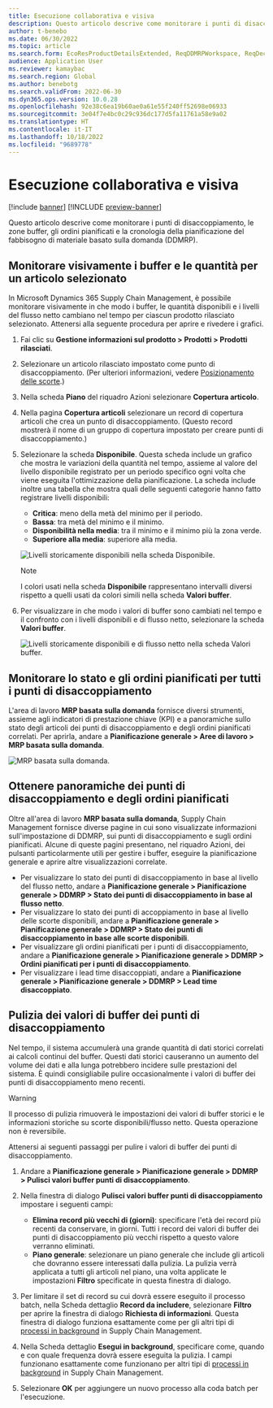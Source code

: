 ```yaml
---
title: Esecuzione collaborativa e visiva
description: Questo articolo descrive come monitorare i punti di disaccoppiamento, le zone buffer, gli ordini pianificati e la cronologia della pianificazione del fabbisogno di materiale basato sulla domanda (DDMRP).
author: t-benebo
ms.date: 06/30/2022
ms.topic: article
ms.search.form: EcoResProductDetailsExtended, ReqDDMRPWorkspace, ReqDecouplingPointsStatusByNetFlow, ReqDecouplingPointStatusByOnHand, ReqPlannedOrderForm, ReqItemDecoupledLeadTime
audience: Application User
ms.reviewer: kamaybac
ms.search.region: Global
ms.author: benebotg
ms.search.validFrom: 2022-06-30
ms.dyn365.ops.version: 10.0.28
ms.openlocfilehash: 92e38c6ea19b60ae0a61e55f240ff52698e06933
ms.sourcegitcommit: 3e04f7e4bc0c29c936dc177d5fa11761a58e9a02
ms.translationtype: HT
ms.contentlocale: it-IT
ms.lasthandoff: 10/18/2022
ms.locfileid: "9689778"
---
```

# <a name="visual-and-collaborative-execution"></a>Esecuzione collaborativa e visiva

[!include [banner](../../includes/banner.md)]
[!INCLUDE [preview-banner](../../includes/preview-banner.md)]
<!-- KFM: Preview until further notice -->

Questo articolo descrive come monitorare i punti di disaccoppiamento, le zone buffer, gli ordini pianificati e la cronologia della pianificazione del fabbisogno di materiale basato sulla domanda (DDMRP).

## <a name="visually-track-buffers-and-quantities-for-a-selected-item"></a>Monitorare visivamente i buffer e le quantità per un articolo selezionato

In Microsoft Dynamics 365 Supply Chain Management, è possibile monitorare visivamente in che modo i buffer, le quantità disponibili e i livelli del flusso netto cambiano nel tempo per ciascun prodotto rilasciato selezionato. Attenersi alla seguente procedura per aprire e rivedere i grafici.

1. Fai clic su **Gestione informazioni sul prodotto \> Prodotti \> Prodotti rilasciati**.
1. Selezionare un articolo rilasciato impostato come punto di disaccoppiamento. (Per ulteriori informazioni, vedere [Posizionamento delle scorte](ddmrp-inventory-positioning.md).)
1. Nella scheda **Piano** del riquadro Azioni selezionare **Copertura articolo**.
1. Nella pagina **Copertura articoli** selezionare un record di copertura articoli che crea un punto di disaccoppiamento. (Questo record mostrerà il nome di un gruppo di copertura impostato per creare punti di disaccoppiamento.)
1. Selezionare la scheda **Disponibile**. Questa scheda include un grafico che mostra le variazioni della quantità nel tempo, assieme al valore del livello disponibile registrato per un periodo specifico ogni volta che viene eseguita l'ottimizzazione della pianificazione. La scheda include inoltre una tabella che mostra quali delle seguenti categorie hanno fatto registrare livelli disponibili:

    - **Critica**: meno della metà del minimo per il periodo.
    - **Bassa**: tra metà del minimo e il minimo.
    - **Disponibilità nella media**: tra il minimo e il minimo più la zona verde.
    - **Superiore alla media**: superiore alla media.

    ![Livelli storicamente disponibili nella scheda Disponibile.](media/ddmrp-on-hand-graph.png "Livelli storicamente disponibili nella scheda Disponibile")

    > [!NOTE]
    > I colori usati nella scheda **Disponibile** rappresentano intervalli diversi rispetto a quelli usati da colori simili nella scheda **Valori buffer**.

1. Per visualizzare in che modo i valori di buffer sono cambiati nel tempo e il confronto con i livelli disponibili e di flusso netto, selezionare la scheda **Valori buffer**.

    ![Livelli storicamente disponibili e di flusso netto nella scheda Valori buffer.](media/ddmrp-buffer-values-graph.png "Livelli storicamente disponibili e di flusso netto nella scheda Valori buffer")

## <a name="track-the-status-and-planned-orders-for-all-decoupling-points"></a>Monitorare lo stato e gli ordini pianificati per tutti i punti di disaccoppiamento

L'area di lavoro **MRP basata sulla domanda** fornisce diversi strumenti, assieme agli indicatori di prestazione chiave (KPI) e a panoramiche sullo stato degli articoli dei punti di disaccoppiamento e degli ordini pianificati correlati. Per aprirla, andare a **Pianificazione generale \> Aree di lavoro \> MRP basata sulla domanda**.

![MRP basata sulla domanda.](media/ddmrp-workspace.png "MRP basata sulla domanda")

## <a name="get-overviews-of-decoupling-points-and-planned-orders"></a>Ottenere panoramiche dei punti di disaccoppiamento e degli ordini pianificati

Oltre all'area di lavoro **MRP basata sulla domanda**, Supply Chain Management fornisce diverse pagine in cui sono visualizzate informazioni sull'impostazione di DDMRP, sui punti di disaccoppiamento e sugli ordini pianificati. Alcune di queste pagini presentano, nel riquadro Azioni, dei pulsanti particolarmente utili per gestire i buffer, eseguire la pianificazione generale e aprire altre visualizzazioni correlate.

- Per visualizzare lo stato dei punti di disaccoppiamento in base al livello del flusso netto, andare a **Pianificazione generale \> Pianificazione generale \> DDMRP \> Stato dei punti di disaccoppiamento in base al flusso netto**.
- Per visualizzare lo stato dei punti di accoppiamento in base al livello delle scorte disponibili, andare a **Pianificazione generale \> Pianificazione generale \> DDMRP \> Stato dei punti di disaccoppiamento in base alle scorte disponibili**.
- Per visualizzare gli ordini pianificati per i punti di disaccoppiamento, andare a **Pianificazione generale \> Pianificazione generale \> DDMRP \> Ordini pianificati per i punti di disaccoppiamento**.
- Per visualizzare i lead time disaccoppiati, andare a **Pianificazione generale \> Pianificazione generale \> DDMRP \> Lead time disaccoppiato**.

## <a name="clean-up-decoupling-point-buffer-values"></a>Pulizia dei valori di buffer dei punti di disaccoppiamento

Nel tempo, il sistema accumulerà una grande quantità di dati storici correlati ai calcoli continui del buffer. Questi dati storici causeranno un aumento del volume dei dati e alla lunga potrebbero incidere sulle prestazioni del sistema. È quindi consigliabile pulire occasionalmente i valori di buffer dei punti di disaccoppiamento meno recenti.

> [!WARNING]
> Il processo di pulizia rimuoverà le impostazioni dei valori di buffer storici e le informazioni storiche su scorte disponibili/flusso netto. Questa operazione non è reversibile.

Attenersi ai seguenti passaggi per pulire i valori di buffer dei punti di disaccoppiamento.

1. Andare a **Pianificazione generale \> Pianificazione generale \> DDMRP \> Pulisci valori buffer punti di disaccoppiamento**.
1. Nella finestra di dialogo **Pulisci valori buffer punti di disaccoppiamento** impostare i seguenti campi:

    - **Elimina record più vecchi di (giorni)**: specificare l'età dei record più recenti da conservare, in giorni. Tutti i record dei valori di buffer dei punti di disaccoppiamento più vecchi rispetto a questo valore verranno eliminati.
    - **Piano generale**: selezionare un piano generale che include gli articoli che dovranno essere interessati dalla pulizia. La pulizia verrà applicata a tutti gli articoli nel piano, una volta applicate le impostazioni **Filtro** specificate in questa finestra di dialogo.

1. Per limitare il set di record su cui dovrà essere eseguito il processo batch, nella Scheda dettaglio **Record da includere**, selezionare **Filtro** per aprire la finestra di dialogo **Richiesta di informazioni**. Questa finestra di dialogo funziona esattamente come per gli altri tipi di [processi in background](../../../fin-ops-core/dev-itpro/sysadmin/batch-processing-overview.md) in Supply Chain Management.
1. Nella Scheda dettaglio **Esegui in background**, specificare come, quando e con quale frequenza dovrà essere eseguita la pulizia. I campi funzionano esattamente come funzionano per altri tipi di [processi in background](../../../fin-ops-core/dev-itpro/sysadmin/batch-processing-overview.md) in Supply Chain Management.
1. Selezionare **OK** per aggiungere un nuovo processo alla coda batch per l'esecuzione.
